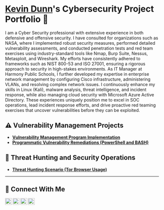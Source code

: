 # <a href="https://www.linkedin.com/in/kevin-dunn-/">Kevin Dunn</a>'s Cybersecurity Project Portfolio 🔐

I am a Cyber Security professional with extensive experience in both defensive and offensive security. I have consulted for organizations such as NASA, where I implemented robust security measures, performed detailed vulnerability assessments, and conducted penetration tests and red team exercises using industry-standard tools like Nmap, Burp Suite, Nessus, Metasploit, and Wireshark. My efforts have consistently adhered to frameworks such as NIST 800-53 and ISO 27001, ensuring a rigorous approach to security in high-stakes environments. As IT Manager at Harmony Public Schools, I further developed my expertise in enterprise network management by configuring Cisco infrastructure, administering VLANs, and resolving complex network issues. I continuously enhance my skills in Linux (Kali), malware analysis, threat intelligence, and incident response, while also managing cloud security with Microsoft Azure Active Directory. These experiences uniquely position me to excel in SOC operations, lead incident response efforts, and drive proactive red teaming exercises that uncover vulnerabilities before they can be exploited.

## ⚠️ Vulnerability Management Projects

- **[Vulnerability Management Program Implementation](https://github.com/kdcyber1994/vulnerability-management-program)**
- **[Programmatic Vulnerability Remediations (PowerShell and BASH)](https://github.com/kdcyber1994/programmatic-vulnerability-remediations/tree/main)**

## 🚨 Threat Hunting and Security Operations

- **[Threat Hunting Scenario (Tor Browser Usage)](https://github.com/kdcyber1994/threat-hunting-scenario-tor)**

<hr/>

## 🤳 Connect With Me

[<img align="left" alt="___________ | YouTube" width="22px" src="https://cdn.jsdelivr.net/npm/simple-icons@v3/icons/youtube.svg" />][youtube]
[<img align="left" alt="___________ | Twitter" width="22px" src="https://cdn.jsdelivr.net/npm/simple-icons@v3/icons/twitter.svg" />][twitter]
[<img align="left" alt="___________ | LinkedIn" width="22px" src="https://cdn.jsdelivr.net/npm/simple-icons@v3/icons/linkedin.svg" />][linkedin]
[<img align="left" alt="___________ | Instagram" width="22px" src="https://cdn.jsdelivr.net/npm/simple-icons@v3/icons/instagram.svg" />][instagram]

[twitter]: https://twitter.com/___________
[youtube]: https://www.youtube.com/c/___________
[instagram]: https://www.instagram.com/___________
[linkedin]: https://linkedin.com/in/___________

<!--
<img width="35" alt="image" src="https://github.com/user-attachments/assets/2f41c7cd-5ea8-4475-b451-a37161b6c3fb"> 
<img width="35" alt="image" src="https://github.com/user-attachments/assets/77649969-9910-4994-8b96-74a116cfb2a8">
-->
